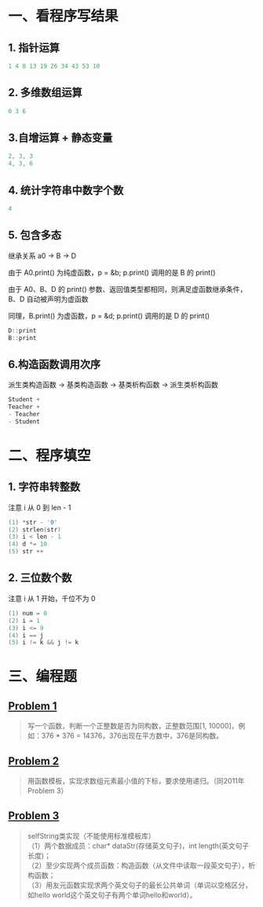 # 一、看程序写结果
## 1. 指针运算

```cpp
1 4 8 13 19 26 34 43 53 10
```

## 2. 多维数组运算

```cpp
0 3 6
```

## 3.自增运算 + 静态变量

```cpp
2, 3, 3
4, 3, 6
```

## 4. 统计字符串中数字个数

```cpp
4
```

## 5. 包含多态

继承关系 a0 -> B -> D

由于 A0.print() 为纯虚函数，p = &b; p.print() 调用的是 B 的 print()

由于 A0、B、D 的 print() 参数、返回值类型都相同，则满足虚函数继承条件，B、D 自动被声明为虚函数

同理，B.print() 为虚函数，p = &d; p.print() 调用的是 D 的 print()

```cpp
D::print
B::print
```

## 6.构造函数调用次序

派生类构造函数 -> 基类构造函数 -> 基类析构函数 -> 派生类析构函数

```cpp
Student +
Teacher +
- Teacher
- Student
```

# 二、程序填空

## 1. 字符串转整数

注意 i 从 0 到 len - 1

```cpp
(1) *str - '0'
(2) strlen(str)
(3) i < len - 1
(4) d *= 10
(5) str ++
```

## 2. 三位数个数

注意 i 从 1 开始，千位不为 0

```cpp
(1) num = 0
(2) i = 1
(3) i <= 9
(4) i == j
(5) i != k && j != k
```

# 三、编程题

## [Problem 1](1.cpp)
> 写一个函数，判断一个正整数是否为同构数，正整数范围[1, 10000]，例如：376 * 376 = 14376，376出现在平方数中，376是同构数。
## [Problem 2](2.cpp)
> 用函数模板，实现求数组元素最小值的下标，要求使用递归。（同2011年Problem 3）
## [Problem 3](3/3.cpp)
> selfString类实现（不能使用标准模板库）</br>
>（1）两个数据成员：char* dataStr(存储英文句子)，int length(英文句子长度)；</br>
>（2）至少实现两个成员函数：构造函数（从文件中读取一段英文句子），析构函数；</br>
>（3）用友元函数实现求两个英文句子的最长公共单词（单词以空格区分，如hello world这个英文句子有两个单词hello和world）。